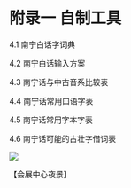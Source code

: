 # 附录一 自制工具

4.1 南宁白话字词典

4.2 南宁白话输入方案

4.3 南宁话与中古音系比较表

4.4 南宁话常用口语字表

4.5 南宁话常用字本字表

4.6 南宁话可能的古壮字借词表

<!--
![](https://wx3.sinaimg.cn/large/69144085ly1g8d4vz8vygj20go0m9mzp.jpg)
![](https://s2.ax1x.com/2019/10/29/KgxO39.jpg)
-->

![](https://cdn.jsdelivr.net/gh/leimaau/CDN@latest/data-store/nanningPic/wuizin.jpg)

【会展中心夜景】
